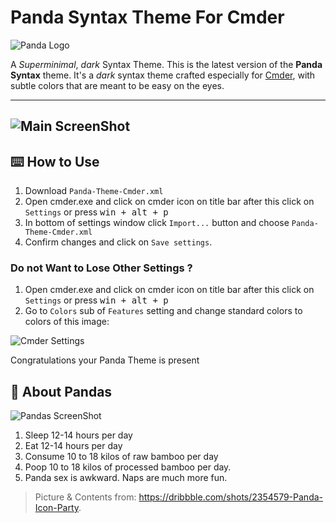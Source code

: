 # Panda Syntax Theme For Cmder
![Panda Logo](http://s1.picofile.com/file/8262068268/cover.jpg)

A _Superminimal_, _dark_ Syntax Theme. This is the latest version of the **Panda Syntax** theme. It's a _dark_ syntax theme crafted especially for [Cmder](http://cmder.net/), with subtle colors that are meant to be easy on the eyes.

---
![Main ScreenShot](http://s2.picofile.com/file/8262061500/Panda_One.jpg)
---

## ⌨️ How to Use
1. Download `Panda-Theme-Cmder.xml`
2. Open cmder.exe and click on cmder icon on title bar after this click on `Settings` or press <kbd>win + alt + p</kbd>
3. In bottom of settings window click `Import...` button and choose `Panda-Theme-Cmder.xml`
4. Confirm changes and click on `Save settings`.

### Do not Want to Lose Other Settings ?
1. Open cmder.exe and click on cmder icon on title bar after this click on `Settings` or press <kbd>win + alt + p</kbd>
2. Go to `Colors` sub of `Features` setting and change standard colors to colors of this image:

![Cmder Settings](http://s2.picofile.com/file/8262063600/cmer.jpg)

Congratulations your Panda Theme is present



## 🐼 About Pandas
![Pandas ScreenShot](https://raw.githubusercontent.com/siamak/atom-panda-syntax/master/screenshots/pandas.png)

1. Sleep 12-14 hours per day
2. Eat 12-14 hours per day
3. Consume 10 to 18 kilos of raw bamboo per day
4. Poop 10 to 18 kilos of processed bamboo per day.
5. Panda sex is awkward. Naps are much more fun.

> Picture & Contents from: https://dribbble.com/shots/2354579-Panda-Icon-Party.
